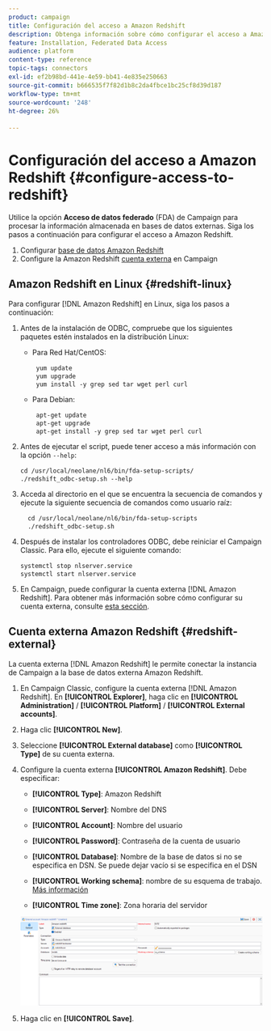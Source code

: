 ```yaml
---
product: campaign
title: Configuración del acceso a Amazon Redshift
description: Obtenga información sobre cómo configurar el acceso a Amazon Redshift en FDA
feature: Installation, Federated Data Access
audience: platform
content-type: reference
topic-tags: connectors
exl-id: ef2b98bd-441e-4e59-bb41-4e835e250663
source-git-commit: b666535f7f82d1b8c2da4fbce1bc25cf8d39d187
workflow-type: tm+mt
source-wordcount: '248'
ht-degree: 26%

---
```


# Configuración del acceso a Amazon Redshift {#configure-access-to-redshift}

Utilice la opción **Acceso de datos federado** (FDA) de Campaign para procesar la información almacenada en bases de datos externas. Siga los pasos a continuación para configurar el acceso a Amazon Redshift.

1. Configurar [base de datos Amazon Redshift](#configuring-redshift)
1. Configure la Amazon Redshift [cuenta externa](#redshift-external) en Campaign

## Amazon Redshift en Linux {#redshift-linux}

Para configurar [!DNL Amazon Redshift] en Linux, siga los pasos a continuación:

1. Antes de la instalación de ODBC, compruebe que los siguientes paquetes estén instalados en la distribución Linux:

   * Para Red Hat/CentOS:

     ```
      yum update
      yum upgrade
      yum install -y grep sed tar wget perl curl
     ```

   * Para Debian:

     ```
      apt-get update
      apt-get upgrade
      apt-get install -y grep sed tar wget perl curl
     ```

1. Antes de ejecutar el script, puede tener acceso a más información con la opción `--help`:

   ```
   cd /usr/local/neolane/nl6/bin/fda-setup-scripts/
   ./redshift_odbc-setup.sh --help
   ```

1. Acceda al directorio en el que se encuentra la secuencia de comandos y ejecute la siguiente secuencia de comandos como usuario raíz:

   ```
     cd /usr/local/neolane/nl6/bin/fda-setup-scripts
     ./redshift_odbc-setup.sh
   ```

1. Después de instalar los controladores ODBC, debe reiniciar el Campaign Classic. Para ello, ejecute el siguiente comando:

   ```
   systemctl stop nlserver.service
   systemctl start nlserver.service
   ```

1. En Campaign, puede configurar la cuenta externa [!DNL Amazon Redshift]. Para obtener más información sobre cómo configurar su cuenta externa, consulte [esta sección](#redshift-external).

## Cuenta externa Amazon Redshift {#redshift-external}

La cuenta externa [!DNL Amazon Redshift] le permite conectar la instancia de Campaign a la base de datos externa Amazon Redshift.

1. En Campaign Classic, configure la cuenta externa [!DNL Amazon Redshift]. En **[!UICONTROL Explorer]**, haga clic en **[!UICONTROL Administration]** / **[!UICONTROL Platform]** / **[!UICONTROL External accounts]**.

1. Haga clic **[!UICONTROL New]**.

1. Seleccione **[!UICONTROL External database]** como **[!UICONTROL Type]** de su cuenta externa.

1. Configure la cuenta externa **[!UICONTROL Amazon Redshift]**. Debe especificar:

   * **[!UICONTROL Type]**: Amazon Redshift

   * **[!UICONTROL Server]**: Nombre del DNS

   * **[!UICONTROL Account]**: Nombre del usuario

   * **[!UICONTROL Password]**: Contraseña de la cuenta de usuario

   * **[!UICONTROL Database]**: Nombre de la base de datos si no se especifica en DSN. Se puede dejar vacío si se especifica en el DSN

   * **[!UICONTROL Working schema]**: nombre de su esquema de trabajo. [Más información](https://docs.aws.amazon.com/redshift/latest/dg/r_Schemas_and_tables.html)

   * **[!UICONTROL Time zone]**: Zona horaria del servidor

   ![](assets/amazon_redshift.png)

1. Haga clic en **[!UICONTROL Save]**.
